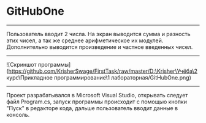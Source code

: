 # GitHubOne
____
Пользователь вводит 2 числа. 
На экран выводится сумма и разность этих чисел, 
а так же среднее арифметическое их модулей.
Дополнительно выводится произведение и частное введенных чисел.
____
![Скриншот программы](https://github.com/KrisherSwage/FirstTask/raw/master/D:\Krisher\Учёба\2 курс\Прикладное программирование\1 лабораторная/GitHubOne.png)
____
Проект разрабатывался в Microsoft Visual Studio, 
открывать следует файл Program.cs,
запуск программы происходит с помощью кнопки "Пуск" в редакторе кода,
дальше пользователь вводит данные в консоль.